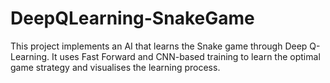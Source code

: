 # DeepQLearning-SnakeGame
This project implements an AI that learns the Snake game through Deep Q-Learning. It uses Fast Forward and CNN-based training to learn the optimal game strategy and visualises the learning process.
